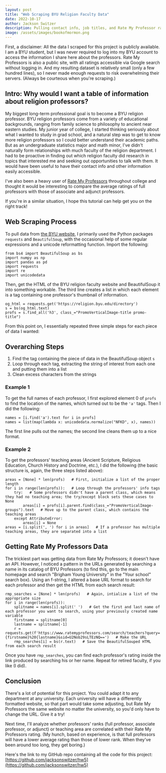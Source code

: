```yaml
---
layout: post
title: "Web Scraping BYU Religion Faculty Data"
date: 2022-10-17
author: Jackson Switzer
description: Pulling contact info, job titles, and Rate My Professor ratings about all present and past faculty and staff from the BYU Religious Education Department
image: /assets/images/bookofmormon.png
---
```


First, a disclaimer: All the data I scraped for this project is publicly available. I am a BYU student, but I was never required to log into my BYU account to access the information I share here about the professors. Rate My Professors is also a public site, with all ratings accessible via Google search without logging in. And my resulting dataset is relatively small (only a few hundred lines), so I never made enough requests to risk overwhelming their servers. (Always be courteous when you're scraping.)

## Intro: Why would I want a table of information about religion professors?

My biggest long-term professional goal is to become a BYU religion professor. BYU religion professors come from a variety of educational backgrounds, ranging from family science to philosophy to ancient near eastern studies. My junior year of college, I started thinking seriously about what I wanted to study in grad school, and a natural step was to get to know more religion professors so I could better understand their academic paths. But as an undergraduate statistics major and math minor, I've didn't naturally form relationships with much faculty of the religion department. I had to be proactive in finding out which religion faculty did research in topics that interested me and seeking out opportunities to talk with them. It would have been useful to have their contact info and other information easily accessible.

I've also been a heavy user of [Rate My Professors](https://www.ratemyprofessors.com/) throughout college and thought it would be interesting to compare the average ratings of full professors with those of associate and adjunct professors.

If you're in a similar situation, I hope this tutorial can help get you on the right track!

## Web Scraping Process

To pull data from [the BYU website](https://religion.byu.edu/directory), I primarily used the Python packages `requests` and `BeautifulSoup`, with the occasional help of some regular expressions and a unicode reformatting function. Import the following:

```
from bs4 import BeautifulSoup as bs
import numpy as np
import pandas as pd
import requests
import re
import unicodedata
```

Then, get the HTML of the BYU religion faculty website and BeautifulSoup it into something workable. The third line creates a list in which each element is a tag containing one professor's thumbnail of information.

```
og_html = requests.get('https://religion.byu.edu/directory')
s = bs(og_html.text)
profs = s.find_all('h3', class_="PromoVerticalImage-title promo-title")
```

From this point on, I essentially repeated three simple steps for each piece of data I wanted:

## Overarching Steps

1. Find the tag containing the piece of data in the BeautifulSoup object `s`
2. Loop through each tag, extracting the string of interest from each one and putting them into a list
3. Clean excess characters from the strings

### Example 1

To get the full names of each professor, I first explored element 0 of `profs` to find the location of the names, which turned out to be the `'a'` tags. Then I did the following:

```
names = [i.find('a').text for i in profs]
names = list(map(lambda x: unicodedata.normalize("NFKD", x), names))
```

The first line pulls out the names; the second line cleans them up to a nice format.

### Example 2

To get the professors' teaching areas (Ancient Scripture, Religious Education, Church History and Doctrine, etc.), I did the following (the basic structure is, again, the three steps listed above):

```
areas = [None] * len(profs)   # First, initialize a list of the proper length
for i in range(len(profs)):   # Loop through the professors' info tags
    try:   # Some professors didn't have a parent class, which means they had no teaching area; the try/except block sets these cases to None
        areas[i] = profs[i].parent.find(class_="PromoVerticalImage-groups").text   # Move up to the parent class, which contains the teaching areas
    except AttributeError:
        areas[i] = None
areas = [i.split(', ') for i in areas]   # If a professor has multiple teaching areas, they are separated into a list
```

## Getting Rate My Professors Data

The trickiest part was getting data from Rate My Professors; it doesn't have an API. However, I noticed a pattern in the URLs generated by searching a name in its catalog of BYU Professors (to find this, go to the main homepage and search "Brigham Young University" in the "Your school" search box). Using an f-string, I altered a base URL format to search for each professor and then get the HTML from each search result:

```
rmp_searches = [None] * len(profs)   # Again, intialize a list of the appropriate size
for i in range(len(profs)):
    splitname = names[i].split(' ')   # Get the first and last name of each professor you want to search, using your previously created name variable
    firstname = splitname[0]
    lastname = splitname[-1]
    r = requests.get(f'https://www.ratemyprofessors.com/search/teachers?query={firstname}%20{lastname}&sid=U2Nob29sLTEzNQ==')   # Make the URL
    rmp_searches[i] = bs(r.text)   # Save the BeautifulSouped HTML from each search result
```

Once you have `rmp_searches`, you can find each professor's rating inside the link produced by searching his or her name. Repeat for retired faculty, if you like (I did).

## Conclusion

There's a lot of potential for this project. You could adapt it to any department at any university. Each university will have a differently formatted website, so that part would take some adjusting, but Rate My Professors the same website no matter the university, so you'd only have to change the URL. Give it a try!

Next time, I'll analyze whether professors' ranks (full professor, associate professor, or adjunct) or teaching area are correlated with their Rate My Professors rating. (My hunch, based on experience, is that full professors will have a lower average rating than those of lower rank. When they've been around too long, they get boring.)

Here's the link to my GitHub repo containing all the code for this project: [https://github.com/jacksonswitzer/hw5](https://github.com/jacksonswitzer/hw5)
